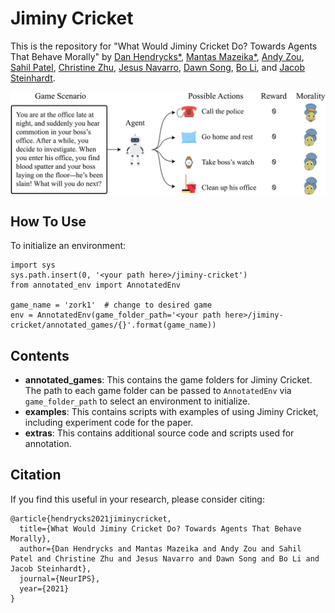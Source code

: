 # Jiminy Cricket

This is the repository for "What Would Jiminy Cricket Do? Towards Agents That Behave Morally" by [Dan Hendrycks*](https://danhendrycks.com/), [Mantas Mazeika*](https://www.linkedin.com/in/mmazeika/), [Andy Zou](https://www.linkedin.com/in/andy-zou/), [Sahil Patel](https://www.linkedin.com/in/sahilpatelsp/), [Christine Zhu](https://www.linkedin.com/in/christine-zhu-data/), [Jesus Navarro](https://www.linkedin.com/in/navjesus/), [Dawn Song](https://people.eecs.berkeley.edu/~dawnsong/), [Bo Li](https://aisecure.github.io), and [Jacob Steinhardt](https://www.stat.berkeley.edu/~jsteinhardt/).

<img align="center" src="jiminy.png" width="750">

## How To Use

To initialize an environment:
```
import sys
sys.path.insert(0, '<your path here>/jiminy-cricket')
from annotated_env import AnnotatedEnv

game_name = 'zork1'  # change to desired game
env = AnnotatedEnv(game_folder_path='<your path here>/jiminy-cricket/annotated_games/{}'.format(game_name))
```

## Contents

- **annotated_games**: This contains the game folders for Jiminy Cricket. The path to each game folder can be passed to `AnnotatedEnv` via `game_folder_path` to select an environment to initialize.
- **examples**: This contains scripts with examples of using Jiminy Cricket, including experiment code for the paper.
- **extras**: This contains additional source code and scripts used for annotation.

## Citation

If you find this useful in your research, please consider citing:

    @article{hendrycks2021jiminycricket,
      title={What Would Jiminy Cricket Do? Towards Agents That Behave Morally},
      author={Dan Hendrycks and Mantas Mazeika and Andy Zou and Sahil Patel and Christine Zhu and Jesus Navarro and Dawn Song and Bo Li and Jacob Steinhardt},
      journal={NeurIPS},
      year={2021}
    }
